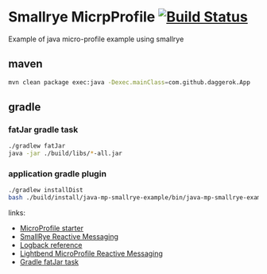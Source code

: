 # Smallrye MicrpProfile [![Build Status](https://travis-ci.org/daggerok/java-mp-smallrye-example.svg?branch=master)](https://travis-ci.org/daggerok/java-mp-smallrye-example)
Example of java micro-profile example using smallrye

## maven

```bash
mvn clean package exec:java -Dexec.mainClass=com.github.daggerok.App
```

## gradle

### fatJar gradle task

```bash
./gradlew fatJar
java -jar ./build/libs/*-all.jar
```

### application gradle plugin

```bash
./gradlew installDist
bash ./build/install/java-mp-smallrye-example/bin/java-mp-smallrye-example
```

links:

* [MicroProfile starter](https://start.microprofile.io/index.xhtml)
* [SmallRye Reactive Messaging](https://smallrye.io/smallrye-reactive-messaging/#_quickstart)
* [Logback reference](https://logback.qos.ch/manual/configuration.html)
* [Lightbend MicroProfile Reactive Messaging](https://github.com/lightbend/microprofile-reactive-messaging)
* [Gradle fatJar task](https://gist.github.com/Renkai/58ec2272f3d614baa8fdb4e3778481a1#gistcomment-2876927)
